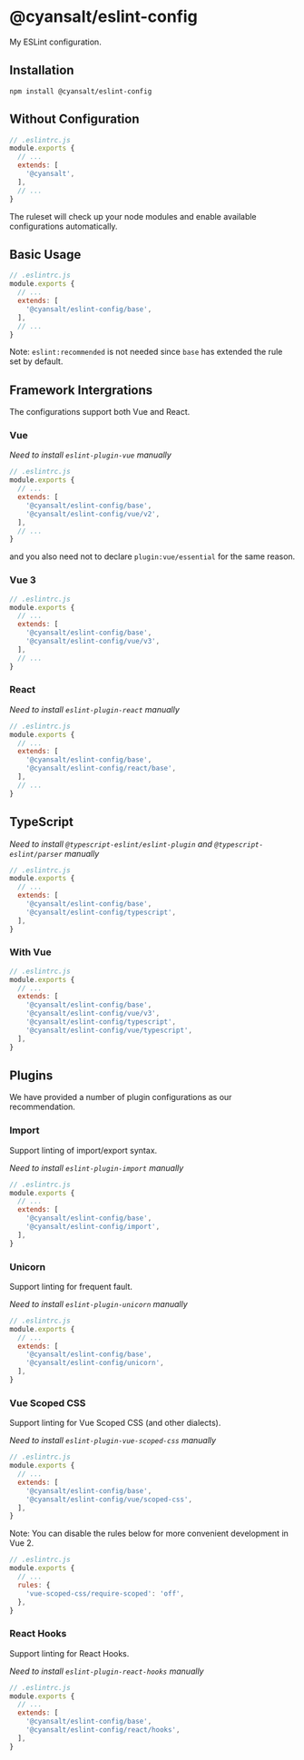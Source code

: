 # @cyansalt/eslint-config

My ESLint configuration.

## Installation

```shell
npm install @cyansalt/eslint-config
```

## Without Configuration

```javascript
// .eslintrc.js
module.exports {
  // ...
  extends: [
    '@cyansalt',
  ],
  // ...
}
```

The ruleset will check up your node modules and enable available configurations automatically.

## Basic Usage

```javascript
// .eslintrc.js
module.exports {
  // ...
  extends: [
    '@cyansalt/eslint-config/base',
  ],
  // ...
}
```

Note: `eslint:recommended` is not needed since `base` has extended the rule set by default.

## Framework Intergrations

The configurations support both Vue and React.

### Vue

*Need to install `eslint-plugin-vue` manually*

```javascript
// .eslintrc.js
module.exports {
  // ...
  extends: [
    '@cyansalt/eslint-config/base',
    '@cyansalt/eslint-config/vue/v2',
  ],
  // ...
}
```

and you also need not to declare `plugin:vue/essential` for the same reason.

### Vue 3

```javascript
// .eslintrc.js
module.exports {
  // ...
  extends: [
    '@cyansalt/eslint-config/base',
    '@cyansalt/eslint-config/vue/v3',
  ],
  // ...
}
```

### React

*Need to install `eslint-plugin-react` manually*

```javascript
// .eslintrc.js
module.exports {
  // ...
  extends: [
    '@cyansalt/eslint-config/base',
    '@cyansalt/eslint-config/react/base',
  ],
  // ...
}
```

## TypeScript

*Need to install `@typescript-eslint/eslint-plugin` and `@typescript-eslint/parser` manually*

```javascript
// .eslintrc.js
module.exports {
  // ...
  extends: [
    '@cyansalt/eslint-config/base',
    '@cyansalt/eslint-config/typescript',
  ],
}
```

### With Vue

```javascript
// .eslintrc.js
module.exports {
  // ...
  extends: [
    '@cyansalt/eslint-config/base',
    '@cyansalt/eslint-config/vue/v3',
    '@cyansalt/eslint-config/typescript',
    '@cyansalt/eslint-config/vue/typescript',
  ],
}
```

## Plugins

We have provided a number of plugin configurations as our recommendation.

### Import

Support linting of import/export syntax.

*Need to install `eslint-plugin-import` manually*

```javascript
// .eslintrc.js
module.exports {
  // ...
  extends: [
    '@cyansalt/eslint-config/base',
    '@cyansalt/eslint-config/import',
  ],
}
```

### Unicorn

Support linting for frequent fault.

*Need to install `eslint-plugin-unicorn` manually*

```javascript
// .eslintrc.js
module.exports {
  // ...
  extends: [
    '@cyansalt/eslint-config/base',
    '@cyansalt/eslint-config/unicorn',
  ],
}
```

### Vue Scoped CSS

Support linting for Vue Scoped CSS (and other dialects).

*Need to install `eslint-plugin-vue-scoped-css` manually*

```javascript
// .eslintrc.js
module.exports {
  // ...
  extends: [
    '@cyansalt/eslint-config/base',
    '@cyansalt/eslint-config/vue/scoped-css',
  ],
}
```

Note: You can disable the rules below for more convenient development in Vue 2.

```javascript
// .eslintrc.js
module.exports {
  // ...
  rules: {
    'vue-scoped-css/require-scoped': 'off',
  },
}
```

### React Hooks

Support linting for React Hooks.

*Need to install `eslint-plugin-react-hooks` manually*

```javascript
// .eslintrc.js
module.exports {
  // ...
  extends: [
    '@cyansalt/eslint-config/base',
    '@cyansalt/eslint-config/react/hooks',
  ],
}
```
